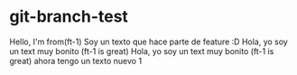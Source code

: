 # git-branch-test

Hello, I'm from(ft-1)
Soy un texto que hace parte de feature :D
Hola, yo soy un text muy bonito (ft-1 is great)
Hola, yo soy un text muy bonito (ft-1 is great)
ahora tengo un texto nuevo 1